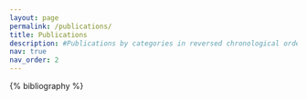 ```yaml
---
layout: page
permalink: /publications/
title: Publications
description: #Publications by categories in reversed chronological order.
nav: true
nav_order: 2
---
```


<!-- _pages/publications.md -->
<div class="publications">

{% bibliography %}

</div>
